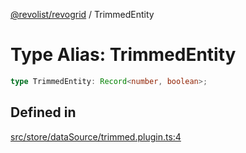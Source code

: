 [@revolist/revogrid](README.md) / TrimmedEntity

# Type Alias: TrimmedEntity

```ts
type TrimmedEntity: Record<number, boolean>;
```

## Defined in

[src/store/dataSource/trimmed.plugin.ts:4](https://github.com/revolist/revogrid/blob/21cf5bd8103ee03a0cd211a424e38941bf038335/src/store/dataSource/trimmed.plugin.ts#L4)
